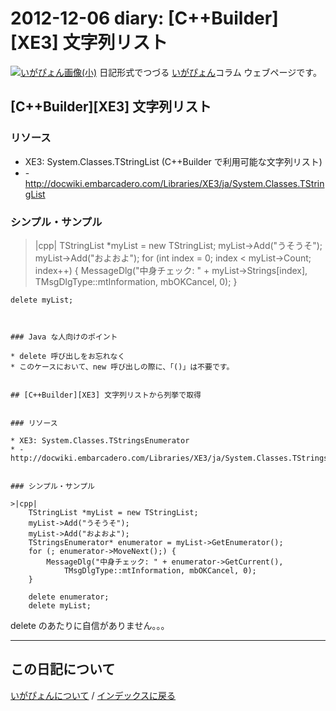 2012-12-06 diary: [C++Builder][XE3] 文字列リスト
=====================================================================================================
[![いがぴょん画像(小)](https://igapyon.github.io/diary/images/iga200306s.jpg "いがぴょん")](https://igapyon.github.io/diary/memo/memoigapyon.html) 日記形式でつづる [いがぴょん](https://igapyon.github.io/diary/memo/memoigapyon.html)コラム ウェブページです。

## [C++Builder][XE3] 文字列リスト


### リソース

* XE3: System.Classes.TStringList (C++Builder で利用可能な文字列リスト)
* -http://docwiki.embarcadero.com/Libraries/XE3/ja/System.Classes.TStringList


### シンプル・サンプル

>|cpp|
	TStringList *myList = new TStringList;
	myList->Add("うそうそ");
	myList->Add("およおよ");
	for (int index = 0; index < myList->Count; index++) {
		MessageDlg("中身チェック: " + myList->Strings[index],
			TMsgDlgType::mtInformation, mbOKCancel, 0);
	}

	delete myList;
```


### Java な人向けのポイント

* delete 呼び出しをお忘れなく
* このケースにおいて、new 呼び出しの際に、「()」は不要です。


## [C++Builder][XE3] 文字列リストから列挙で取得


### リソース

* XE3: System.Classes.TStringsEnumerator
* -http://docwiki.embarcadero.com/Libraries/XE3/ja/System.Classes.TStringsEnumerator


### シンプル・サンプル

>|cpp|
	TStringList *myList = new TStringList;
	myList->Add("うそうそ");
	myList->Add("およおよ");
	TStringsEnumerator* enumerator = myList->GetEnumerator();
	for (; enumerator->MoveNext();) {
		MessageDlg("中身チェック: " + enumerator->GetCurrent(),
			TMsgDlgType::mtInformation, mbOKCancel, 0);
	}

	delete enumerator;
	delete myList;
```
delete のあたりに自信がありません。。。



----------------------------------------------------------------------------------------------------

## この日記について
[いがぴょんについて](http://www.igapyon.jp/igapyon/diary/memo/memoigapyon.html) / [インデックスに戻る](https://igapyon.github.io/diary/idxall.html)
